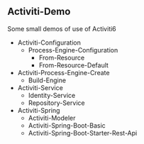 ## Activiti-Demo

Some small demos of use of Activiti6

- Activiti-Configuration
  - Process-Engine-Configuration
    - From-Resource
    - From-Resource-Default
- Activiti-Process-Engine-Create
  - Build-Engine
- Activiti-Service
  - Identity-Service
  - Repository-Service
- Activiti-Spring
  - Activiti-Modeler
  - Activiti-Spring-Boot-Basic
  - Activiti-Spring-Boot-Starter-Rest-Api